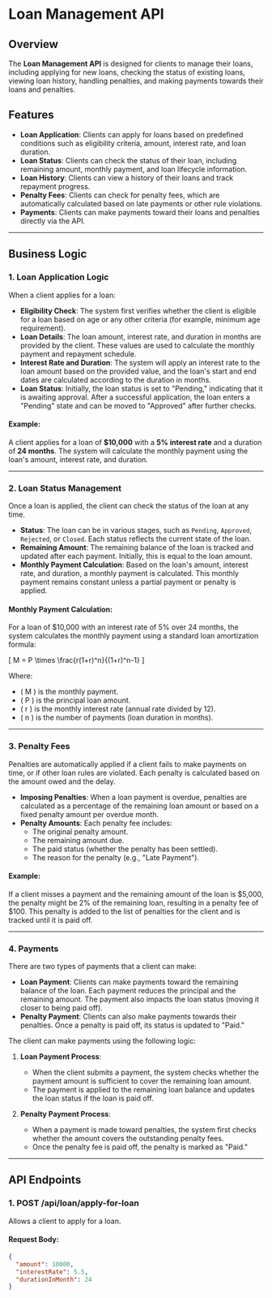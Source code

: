 # Loan Management API

## Overview

The **Loan Management API** is designed for clients to manage their loans, including applying for new loans, checking the status of existing loans, viewing loan history, handling penalties, and making payments towards their loans and penalties.


## Features

- **Loan Application**: Clients can apply for loans based on predefined conditions such as eligibility criteria, amount, interest rate, and loan duration.
- **Loan Status**: Clients can check the status of their loan, including remaining amount, monthly payment, and loan lifecycle information.
- **Loan History**: Clients can view a history of their loans and track repayment progress.
- **Penalty Fees**: Clients can check for penalty fees, which are automatically calculated based on late payments or other rule violations.
- **Payments**: Clients can make payments toward their loans and penalties directly via the API.

---

## Business Logic

### 1. **Loan Application Logic**

When a client applies for a loan:

- **Eligibility Check**: The system first verifies whether the client is eligible for a loan based on age or any other criteria (for example, minimum age requirement).
- **Loan Details**: The loan amount, interest rate, and duration in months are provided by the client. These values are used to calculate the monthly payment and repayment schedule.
- **Interest Rate and Duration**: The system will apply an interest rate to the loan amount based on the provided value, and the loan's start and end dates are calculated according to the duration in months.
- **Loan Status**: Initially, the loan status is set to "Pending," indicating that it is awaiting approval. After a successful application, the loan enters a "Pending" state and can be moved to "Approved" after further checks.

#### Example:
A client applies for a loan of **$10,000** with a **5% interest rate** and a duration of **24 months**. The system will calculate the monthly payment using the loan's amount, interest rate, and duration.

---

### 2. **Loan Status Management**

Once a loan is applied, the client can check the status of the loan at any time.

- **Status**: The loan can be in various stages, such as `Pending`, `Approved`, `Rejected`, or `Closed`. Each status reflects the current state of the loan.
- **Remaining Amount**: The remaining balance of the loan is tracked and updated after each payment. Initially, this is equal to the loan amount.
- **Monthly Payment Calculation**: Based on the loan's amount, interest rate, and duration, a monthly payment is calculated. This monthly payment remains constant unless a partial payment or penalty is applied.

#### Monthly Payment Calculation:
For a loan of $10,000 with an interest rate of 5% over 24 months, the system calculates the monthly payment using a standard loan amortization formula:

\[
M = P \times \frac{r(1+r)^n}{(1+r)^n-1}
\]

Where:
- \( M \) is the monthly payment.
- \( P \) is the principal loan amount.
- \( r \) is the monthly interest rate (annual rate divided by 12).
- \( n \) is the number of payments (loan duration in months).

---

### 3. **Penalty Fees**

Penalties are automatically applied if a client fails to make payments on time, or if other loan rules are violated. Each penalty is calculated based on the amount owed and the delay.

- **Imposing Penalties**: When a loan payment is overdue, penalties are calculated as a percentage of the remaining loan amount or based on a fixed penalty amount per overdue month.
- **Penalty Amounts**: Each penalty fee includes:
    - The original penalty amount.
    - The remaining amount due.
    - The paid status (whether the penalty has been settled).
    - The reason for the penalty (e.g., "Late Payment").

#### Example:
If a client misses a payment and the remaining amount of the loan is $5,000, the penalty might be 2% of the remaining loan, resulting in a penalty fee of $100. This penalty is added to the list of penalties for the client and is tracked until it is paid off.

---

### 4. **Payments**

There are two types of payments that a client can make:

- **Loan Payment**: Clients can make payments toward the remaining balance of the loan. Each payment reduces the principal and the remaining amount. The payment also impacts the loan status (moving it closer to being paid off).
- **Penalty Payment**: Clients can also make payments towards their penalties. Once a penalty is paid off, its status is updated to "Paid."

The client can make payments using the following logic:

1. **Loan Payment Process**:
    - When the client submits a payment, the system checks whether the payment amount is sufficient to cover the remaining loan amount.
    - The payment is applied to the remaining loan balance and updates the loan status if the loan is paid off.

2. **Penalty Payment Process**:
    - When a payment is made toward penalties, the system first checks whether the amount covers the outstanding penalty fees.
    - Once the penalty fee is paid off, the penalty is marked as "Paid."

---

## API Endpoints

### 1. **POST /api/loan/apply-for-loan**

Allows a client to apply for a loan.

#### Request Body:
```json
{
  "amount": 10000,
  "interestRate": 5.5,
  "durationInMonth": 24
}

